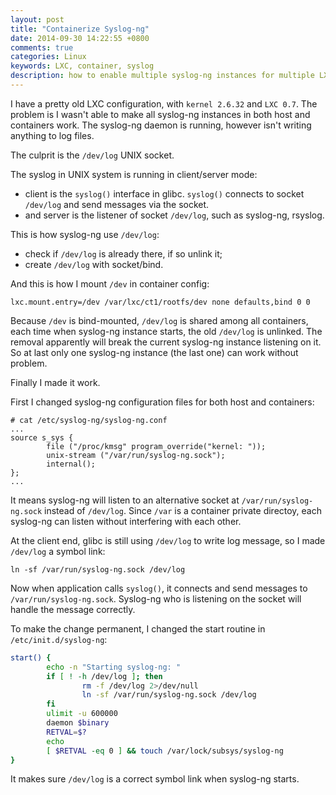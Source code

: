 ```yaml
---
layout: post
title: "Containerize Syslog-ng"
date: 2014-09-30 14:22:55 +0800
comments: true
categories: Linux
keywords: LXC, container, syslog
description: how to enable multiple syslog-ng instances for multiple LXC containers.
---
```


I have a pretty old LXC configuration, with `kernel 2.6.32` and `LXC 0.7`. The problem is I wasn't able to make all syslog-ng instances in both host and containers work. The syslog-ng daemon is running, however isn't writing anything to log files.

The culprit is the `/dev/log` UNIX socket.

The syslog in UNIX system is running in client/server mode:

 - client is the `syslog()` interface in glibc. `syslog()` connects to socket `/dev/log` and send messages via the socket.
 - and server is the listener of socket `/dev/log`, such as syslog-ng, rsyslog.

<!--more-->
This is how syslog-ng use `/dev/log`:

 - check if `/dev/log` is already there, if so unlink it;
 - create `/dev/log` with socket/bind.

And this is how I mount `/dev` in container config:

```
lxc.mount.entry=/dev /var/lxc/ct1/rootfs/dev none defaults,bind 0 0
```

Because `/dev` is bind-mounted, `/dev/log` is shared among all containers, each time when syslog-ng instance starts, the old `/dev/log` is unlinked. The removal apparently will break the current syslog-ng instance listening on it. So at last only one syslog-ng instance (the last one) can work without problem.

Finally I made it work.

First I changed syslog-ng configuration files for both host and containers:

```
# cat /etc/syslog-ng/syslog-ng.conf
...
source s_sys {
        file ("/proc/kmsg" program_override("kernel: "));
        unix-stream ("/var/run/syslog-ng.sock");
        internal();
};
...
```

It means syslog-ng will listen to an alternative socket at `/var/run/syslog-ng.sock` instead of `/dev/log`. Since `/var` is a container private directoy, each syslog-ng can listen without interfering with each other.

At the client end, glibc is still using `/dev/log` to write log message, so I made `/dev/log` a symbol link:

```
ln -sf /var/run/syslog-ng.sock /dev/log
```

Now when application calls `syslog()`, it connects and send messages to `/var/run/syslog-ng.sock`. Syslog-ng who is listening on the socket will handle the message correctly.

To make the change permanent, I changed the start routine in `/etc/init.d/syslog-ng`:

``` bash
start() {
        echo -n "Starting syslog-ng: "
        if [ ! -h /dev/log ]; then
                rm -f /dev/log 2>/dev/null
                ln -sf /var/run/syslog-ng.sock /dev/log
        fi
        ulimit -u 600000
        daemon $binary
        RETVAL=$? 
        echo
        [ $RETVAL -eq 0 ] && touch /var/lock/subsys/syslog-ng
}
```

It makes sure `/dev/log` is a correct symbol link when syslog-ng starts.
